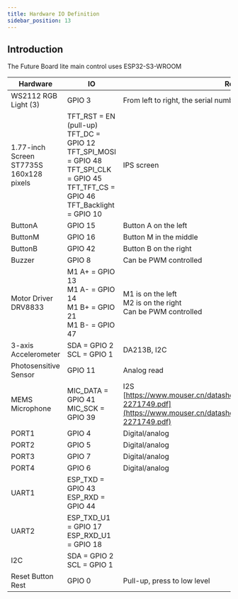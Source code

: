 ```yaml
---
title: Hardware IO Definition
sidebar_position: 13
---
```



## Introduction
The Future Board lite main control uses ESP32-S3-WROOM

| **Hardware** | **IO** | **Remarks** |
| --- | --- | --- |
| WS2112 RGB Light (3) | GPIO 3 | From left to right, the serial numbers are 0, 1, 2 |
| 1.77-inch Screen ST7735S<br />160x128 pixels | TFT_RST = EN (pull-up)<br />TFT_DC = GPIO 12<br />TFT_SPI_MOSI = GPIO 48<br />TFT_SPI_CLK = GPIO 45<br />TFT_TFT_CS = GPIO 46<br />TFT_Backlight = GPIO 10 | IPS screen |
| ButtonA | GPIO 15 | Button A on the left |
| ButtonM | GPIO 16 | Button M in the middle |
| ButtonB | GPIO 42 | Button B on the right |
| Buzzer | GPIO 8 | Can be PWM controlled |
| Motor Driver DRV8833 | M1 A+ = GPIO 13<br />M1 A- = GPIO 14<br />M1 B+ = GPIO 21<br />M1 B- = GPIO 47 | M1 is on the left<br />M2 is on the right<br />Can be PWM controlled |
| 3-axis Accelerometer | SDA = GPIO 2<br />SCL = GPIO 1 | DA213B, I2C |
| Photosensitive Sensor | GPIO 11 | Analog read |
| MEMS Microphone | MIC_DATA = GPIO 41<br />MIC_SCK = GPIO 39 | I2S<br />[https://www.mouser.cn/datasheet/2/218/know_s_a0006286312_1-2271749.pdf](https://www.mouser.cn/datasheet/2/218/know_s_a0006286312_1-2271749.pdf) |
| PORT1 | GPIO 4 | Digital/analog |
| PORT2 | GPIO 5 | Digital/analog |
| PORT3 | GPIO 7 | Digital/analog |
| PORT4 | GPIO 6 | Digital/analog |
| UART1 | ESP_TXD = GPIO 43<br />ESP_RXD = GPIO 44 | |
| UART2 | ESP_TXD_U1 = GPIO 17<br />ESP_RXD_U1 = GPIO 18 | |
| I2C | SDA = GPIO 2<br />SCL = GPIO 1 | |
| Reset Button Rest | GPIO 0 | Pull-up, press to low level |



